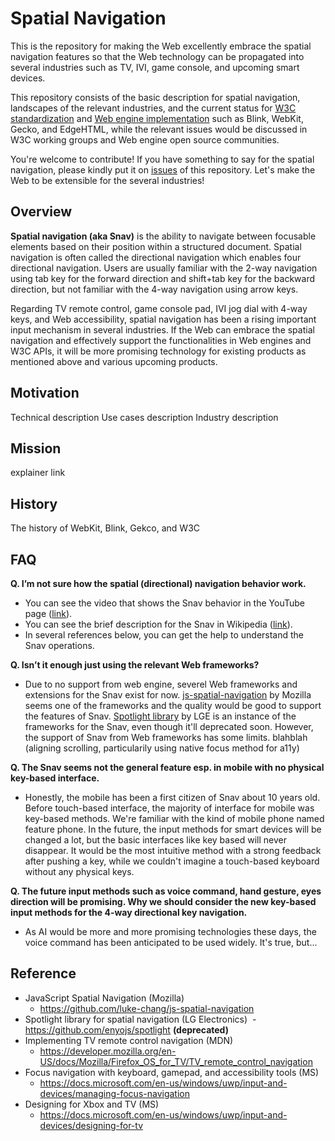 # Spatial Navigation
This is the repository for making the Web excellently embrace the spatial navigation features so that the Web technology can be propagated into several industries such as TV, IVI, game console, and upcoming smart devices.

This repository consists of the basic description for spatial navigation, landscapes of the relevant industries, and the current status for [W3C standardization](explainer.md) and [Web engine implementation](impl.md) such as Blink, WebKit, Gecko, and EdgeHTML, while the relevant issues would be discussed in W3C working groups and Web engine open source communities.

You're welcome to contribute! If you have something to say for the spatial navigation, please kindly put it on [issues](https://github.com/lgeweb/spatial-navigation/issues) of this repository. Let's make the Web to be extensible for the several industries!

## Overview
**Spatial navigation (aka Snav)** is the ability to navigate between focusable elements based on their position within a structured document. Spatial navigation is often called the directional navigation which enables four directional navigation. Users are usually familiar with the 2-way navigation using tab key for the forward direction and shift+tab key for the backward direction, but not familiar with the 4-way navigation using arrow keys.

Regarding TV remote control, game console pad, IVI jog dial with 4-way keys, and Web accessibility, spatial navigation has been a rising important input mechanism in several industries. If the Web can embrace the spatial navigation and effectively support the functionalities in Web engines and W3C APIs, it will be more promising technology for existing products as mentioned above and various upcoming products.

## Motivation
Technical description
Use cases description
Industry description

## Mission
explainer link

## History
The history of WebKit, Blink, Gekco, and W3C

## FAQ
**Q. I’m not sure how the spatial (directional) navigation behavior work.**
  - You can see the video that shows the Snav behavior in the YouTube page ([link](https://www.youtube.com/watch?v=TzDtcX9urUg)).
  - You can see the brief description for the Snav in Wikipedia ([link](https://en.wikipedia.org/wiki/Spatial_navigation)).
  - In several references below, you can get the help to understand the Snav operations.

**Q. Isn’t it enough just using the relevant Web frameworks?**
  - Due to no support from web engine, severel Web frameworks and extensions for the Snav exist for now. [js-spatial-navigation](https://github.com/luke-chang/js-spatial-navigation) by Mozilla seems one of the frameworks and the quality would be good to support the features of Snav. [Spotlight library](https://github.com/enyojs/spotlight) by LGE is an instance of the frameworks for the Snav, even though it'll deprecated soon. However, the support of Snav from Web frameworks has some limits. blahblah (aligning scrolling, particularily using native focus method for a11y)

**Q. The Snav seems not the general feature esp. in mobile with no physical key-based interface.**
  - Honestly, the mobile has been a first citizen of Snav about 10 years old. Before touch-based interface, the majority of interface for mobile was key-based methods. We're familiar with the kind of mobile phone named feature phone. In the future, the input methods for smart devices will be changed a lot, but the basic interfaces like key based will never disappear. It would be the most intuitive method with a strong feedback after pushing a key, while we couldn't imagine a touch-based keyboard without any physical keys.
  
**Q. The future input methods such as voice command, hand gesture, eyes direction will be promising. Why we should consider the new key-based input methods for the 4-way directional key navigation.**
  - As AI would be more and more promising technologies these days, the voice command has been anticipated to be used widely. It's true, but...

## Reference
- JavaScript Spatial Navigation (Mozilla)
  - https://github.com/luke-chang/js-spatial-navigation
- Spotlight library for spatial navigation (LG Electronics)
  - https://github.com/enyojs/spotlight **(deprecated)**
- Implementing TV remote control navigation (MDN)
  - https://developer.mozilla.org/en-US/docs/Mozilla/Firefox_OS_for_TV/TV_remote_control_navigation
- Focus navigation with keyboard, gamepad, and accessibility tools (MS)
  - https://docs.microsoft.com/en-us/windows/uwp/input-and-devices/managing-focus-navigation
- Designing for Xbox and TV (MS)
  - https://docs.microsoft.com/en-us/windows/uwp/input-and-devices/designing-for-tv
